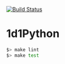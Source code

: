 [![Build Status](https://travis-ci.org/jjori-master/1d1Python.svg?branch=master)](https://travis-ci.org/jjori-master/1d1Python)

# 1d1Python

```bash
$> make lint
$> make test
```


